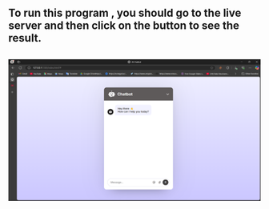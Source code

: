 

## To run this program , you should go to the live server and then click on the button to see the result.
## 
![alt text](image.png)
